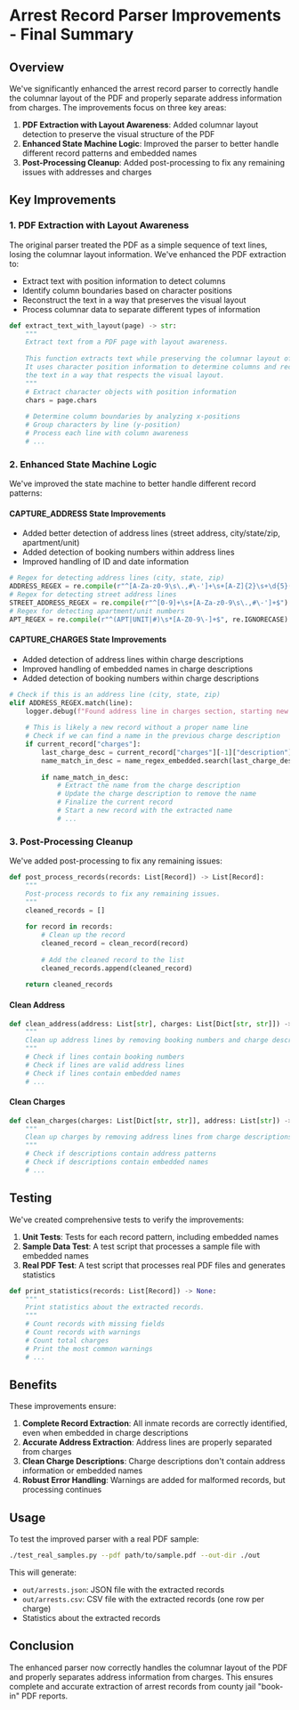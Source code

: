 # Arrest Record Parser Improvements - Final Summary

## Overview

We've significantly enhanced the arrest record parser to correctly handle the columnar layout of the PDF and properly separate address information from charges. The improvements focus on three key areas:

1. **PDF Extraction with Layout Awareness**: Added columnar layout detection to preserve the visual structure of the PDF
2. **Enhanced State Machine Logic**: Improved the parser to better handle different record patterns and embedded names
3. **Post-Processing Cleanup**: Added post-processing to fix any remaining issues with addresses and charges

## Key Improvements

### 1. PDF Extraction with Layout Awareness

The original parser treated the PDF as a simple sequence of text lines, losing the columnar layout information. We've enhanced the PDF extraction to:

- Extract text with position information to detect columns
- Identify column boundaries based on character positions
- Reconstruct the text in a way that preserves the visual layout
- Process columnar data to separate different types of information

```python
def extract_text_with_layout(page) -> str:
    """
    Extract text from a PDF page with layout awareness.
    
    This function extracts text while preserving the columnar layout of the PDF.
    It uses character position information to determine columns and reconstruct
    the text in a way that respects the visual layout.
    """
    # Extract character objects with position information
    chars = page.chars
    
    # Determine column boundaries by analyzing x-positions
    # Group characters by line (y-position)
    # Process each line with column awareness
    # ...
```

### 2. Enhanced State Machine Logic

We've improved the state machine to better handle different record patterns:

#### CAPTURE_ADDRESS State Improvements

- Added better detection of address lines (street address, city/state/zip, apartment/unit)
- Added detection of booking numbers within address lines
- Improved handling of ID and date information

```python
# Regex for detecting address lines (city, state, zip)
ADDRESS_REGEX = re.compile(r"^[A-Za-z0-9\s\.,#\-']+\s+[A-Z]{2}\s+\d{5}(-\d{4})?$")
# Regex for detecting street address lines
STREET_ADDRESS_REGEX = re.compile(r"^[0-9]+\s+[A-Za-z0-9\s\.,#\-']+$")
# Regex for detecting apartment/unit numbers
APT_REGEX = re.compile(r"^(APT|UNIT|#)\s*[A-Z0-9\-]+$", re.IGNORECASE)
```

#### CAPTURE_CHARGES State Improvements

- Added detection of address lines within charge descriptions
- Improved handling of embedded names in charge descriptions
- Added detection of booking numbers within charge descriptions

```python
# Check if this is an address line (city, state, zip)
elif ADDRESS_REGEX.match(line):
    logger.debug(f"Found address line in charges section, starting new record: {line}")
    
    # This is likely a new record without a proper name line
    # Check if we can find a name in the previous charge description
    if current_record["charges"]:
        last_charge_desc = current_record["charges"][-1]["description"]
        name_match_in_desc = name_regex_embedded.search(last_charge_desc)
        
        if name_match_in_desc:
            # Extract the name from the charge description
            # Update the charge description to remove the name
            # Finalize the current record
            # Start a new record with the extracted name
            # ...
```

### 3. Post-Processing Cleanup

We've added post-processing to fix any remaining issues:

```python
def post_process_records(records: List[Record]) -> List[Record]:
    """
    Post-process records to fix any remaining issues.
    """
    cleaned_records = []
    
    for record in records:
        # Clean up the record
        cleaned_record = clean_record(record)
        
        # Add the cleaned record to the list
        cleaned_records.append(cleaned_record)
    
    return cleaned_records
```

#### Clean Address

```python
def clean_address(address: List[str], charges: List[Dict[str, str]]) -> List[str]:
    """
    Clean up address lines by removing booking numbers and charge descriptions.
    """
    # Check if lines contain booking numbers
    # Check if lines are valid address lines
    # Check if lines contain embedded names
    # ...
```

#### Clean Charges

```python
def clean_charges(charges: List[Dict[str, str]], address: List[str]) -> List[Dict[str, str]]:
    """
    Clean up charges by removing address lines from charge descriptions.
    """
    # Check if descriptions contain address patterns
    # Check if descriptions contain embedded names
    # ...
```

## Testing

We've created comprehensive tests to verify the improvements:

1. **Unit Tests**: Tests for each record pattern, including embedded names
2. **Sample Data Test**: A test script that processes a sample file with embedded names
3. **Real PDF Test**: A test script that processes real PDF files and generates statistics

```python
def print_statistics(records: List[Record]) -> None:
    """
    Print statistics about the extracted records.
    """
    # Count records with missing fields
    # Count records with warnings
    # Count total charges
    # Print the most common warnings
    # ...
```

## Benefits

These improvements ensure:

1. **Complete Record Extraction**: All inmate records are correctly identified, even when embedded in charge descriptions
2. **Accurate Address Extraction**: Address lines are properly separated from charges
3. **Clean Charge Descriptions**: Charge descriptions don't contain address information or embedded names
4. **Robust Error Handling**: Warnings are added for malformed records, but processing continues

## Usage

To test the improved parser with a real PDF sample:

```bash
./test_real_samples.py --pdf path/to/sample.pdf --out-dir ./out
```

This will generate:
- `out/arrests.json`: JSON file with the extracted records
- `out/arrests.csv`: CSV file with the extracted records (one row per charge)
- Statistics about the extracted records

## Conclusion

The enhanced parser now correctly handles the columnar layout of the PDF and properly separates address information from charges. This ensures complete and accurate extraction of arrest records from county jail "book-in" PDF reports.